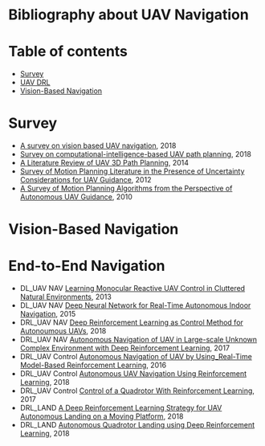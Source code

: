 # Bibliography about UAV Navigation

# Table of contents

* [Survey](#Survey)
* [UAV DRL](#UAV-DRL)
* [Vision-Based Navigation](#Vision-Based-navigation)

# Survey

* [A survey on vision based UAV navigation](https://www.tandfonline.com/doi/abs/10.1080/10095020.2017.1420509), 2018
* [Survey on computational-intelligence-based UAV path planning](https://www.sciencedirect.com/science/article/pii/S0950705118302636), 2018
* [A Literature Review of UAV 3D Path Planning](https://ieeexplore.ieee.org/abstract/document/7053093/), 2014
* [Survey of Motion Planning Literature in the Presence of Uncertainty Considerations for UAV Guidance](https://link.springer.com/article/10.1007/s10846-011-9642-9), 2012
* [A Survey of Motion Planning Algorithms from the Perspective of Autonomous UAV Guidance](https://link.springer.com/article/10.1007/s10846-009-9383-1), 2010

# Vision-Based Navigation


# End-to-End Navigation
* DL_UAV NAV [Learning Monocular Reactive UAV Control in Cluttered Natural Environments](https://ieeexplore.ieee.org/abstract/document/6630809/), 2013
* DL_UAV NAV [Deep Neural Network for Real-Time Autonomous Indoor Navigation](https://arxiv.org/abs/1511.04668), 2015
* DRL_UAV NAV [Deep Reinforcement Learning as Control Method for Autonoumous UAVs](https://upcommons.upc.edu/handle/2117/113948), 2018
* DRL_UAV NAV [Autonomous Navigation of UAV in Large-scale Unknown Complex Environment with Deep Reinforcement Learning](https://ieeexplore.ieee.org/abstract/document/8309082/), 2017
* DRL_UAV Control [Autonomous Navigation of UAV by Using_Real-Time Model-Based Reinforcement Learning](https://ieeexplore.ieee.org/abstract/document/7838739/), 2016
* DRL_UAV Control [Autonomous UAV Navigation Using Reinforcement Learning](https://arxiv.org/abs/1801.05086), 2018
* DRL_UAV Control [Control of a Quadrotor With Reinforcement Learning](https://ieeexplore.ieee.org/abstract/document/7961277), 2017
* DRL_LAND [A Deep Reinforcement Learning Strategy for UAV Autonomous Landing on a Moving Platform](https://link.springer.com/article/10.1007/s10846-018-0891-8), 2018
* DRL_LAND [Autonomous Quadrotor Landing using Deep Reinforcement Learning](https://arxiv.org/abs/1709.03339), 2018




